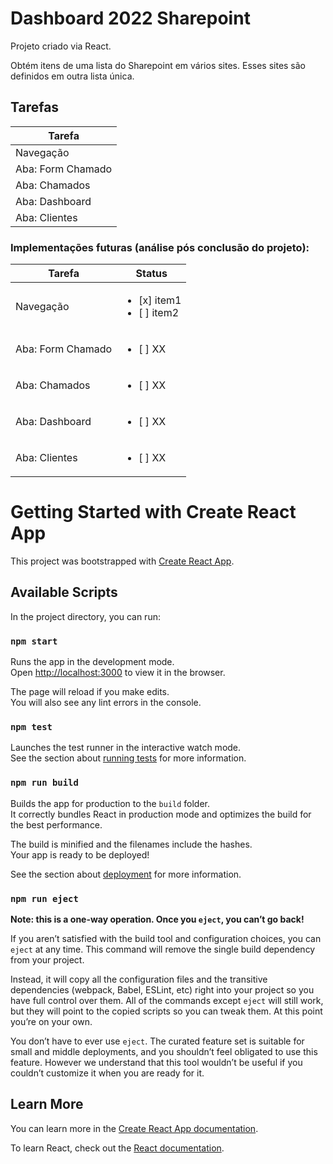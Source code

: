 # Dashboard 2022 Sharepoint

Projeto criado via React.

Obtém itens de uma lista do Sharepoint em vários sites. Esses sites são definidos em outra lista única.

## Tarefas

|Tarefa           |
|-----------------|
|Navegação        |
|Aba: Form Chamado|
|Aba: Chamados    |
|Aba: Dashboard   |
|Aba: Clientes    |

### Implementações futuras (análise pós conclusão do projeto):

|Tarefa           |Status|
|-----------------|-|
|Navegação        |<ul><li>[x] item1</li><li>[ ] item2</li></ul>|
|Aba: Form Chamado|<ul><li>[ ] XX</li></ul>|
|Aba: Chamados    |<ul><li>[ ] XX</li></ul>|
|Aba: Dashboard   |<ul><li>[ ] XX</li></ul>|
|Aba: Clientes    |<ul><li>[ ] XX</li></ul>|

# Getting Started with Create React App

This project was bootstrapped with [Create React App](https://github.com/facebook/create-react-app).

## Available Scripts

In the project directory, you can run:

### `npm start`

Runs the app in the development mode.\
Open [http://localhost:3000](http://localhost:3000) to view it in the browser.

The page will reload if you make edits.\
You will also see any lint errors in the console.

### `npm test`

Launches the test runner in the interactive watch mode.\
See the section about [running tests](https://facebook.github.io/create-react-app/docs/running-tests) for more information.

### `npm run build`

Builds the app for production to the `build` folder.\
It correctly bundles React in production mode and optimizes the build for the best performance.

The build is minified and the filenames include the hashes.\
Your app is ready to be deployed!

See the section about [deployment](https://facebook.github.io/create-react-app/docs/deployment) for more information.

### `npm run eject`

**Note: this is a one-way operation. Once you `eject`, you can’t go back!**

If you aren’t satisfied with the build tool and configuration choices, you can `eject` at any time. This command will remove the single build dependency from your project.

Instead, it will copy all the configuration files and the transitive dependencies (webpack, Babel, ESLint, etc) right into your project so you have full control over them. All of the commands except `eject` will still work, but they will point to the copied scripts so you can tweak them. At this point you’re on your own.

You don’t have to ever use `eject`. The curated feature set is suitable for small and middle deployments, and you shouldn’t feel obligated to use this feature. However we understand that this tool wouldn’t be useful if you couldn’t customize it when you are ready for it.

## Learn More

You can learn more in the [Create React App documentation](https://facebook.github.io/create-react-app/docs/getting-started).

To learn React, check out the [React documentation](https://reactjs.org/).
